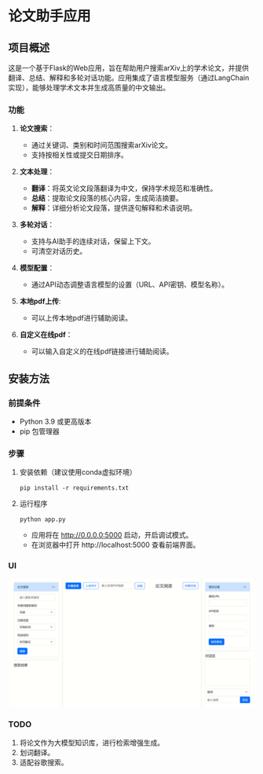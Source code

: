 # 论文助手应用

## 项目概述

这是一个基于Flask的Web应用，旨在帮助用户搜索arXiv上的学术论文，并提供翻译、总结、解释和多轮对话功能。应用集成了语言模型服务（通过LangChain实现），能够处理学术文本并生成高质量的中文输出。

### 功能

1. **论文搜索**：
   - 通过关键词、类别和时间范围搜索arXiv论文。
   - 支持按相关性或提交日期排序。

2. **文本处理**：
   - **翻译**：将英文论文段落翻译为中文，保持学术规范和准确性。
   - **总结**：提取论文段落的核心内容，生成简洁摘要。
   - **解释**：详细分析论文段落，提供逐句解释和术语说明。

3. **多轮对话**：
   - 支持与AI助手的连续对话，保留上下文。
   - 可清空对话历史。

4. **模型配置**：
   - 通过API动态调整语言模型的设置（URL、API密钥、模型名称）。

5. **本地pdf上传**:
   - 可以上传本地pdf进行辅助阅读。

6. **自定义在线pdf**：
   - 可以输入自定义的在线pdf链接进行辅助阅读。

## 安装方法

### 前提条件

- Python 3.9 或更高版本
- pip 包管理器

### 步骤

1. 安装依赖（建议使用conda虚拟环境）
    ```
    pip install -r requirements.txt
    ```
2. 运行程序
    ```
    python app.py
    ```
    
    - 应用将在 http://0.0.0.0:5000 启动，开启调试模式。
    - 在浏览器中打开 http://localhost:5000 查看前端界面。

### UI
![alt text](src/image.png)

### TODO

1. 将论文作为大模型知识库，进行检索增强生成。
2. 划词翻译。
3. 适配谷歌搜索。